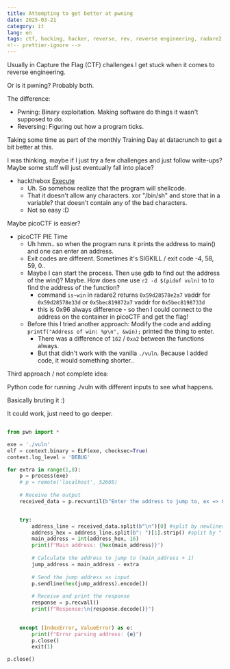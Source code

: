 ```yaml
---
title: Attempting to get better at pwning
date: 2025-03-21
category: it
lang: en
tags: ctf, hacking, hacker, reverse, rev, reverse engineering, radare2, r2
<!-- prettier-ignore -->
---
```


Usually in Capture the Flag (CTF) challenges I get stuck when it comes to reverse engineering.

Or is it pwning? Probably both.

The difference:

- Pwning: Binary exploitation. Making software do things it wasn't supposed to do.
- Reversing: Figuring out how a program ticks.

Taking some time as part of the monthly Training Day at datacrunch to get a bit better at this.

I was thinking, maybe if I just try a few challenges and just follow write-ups? Maybe some stuff will just eventually fall into place?

- hackthebox [Execute](https://github.com/jon-brandy/hackthebox/blob/main/Categories/Pwn/Execute/README.md)
  - Uh. So somehow realize that the program will shellcode.
  - That it doesn't allow any characters. xor "/bin/sh" and store that in a variable? that doesn't contain any of the bad characters.
  - Not so easy :D

Maybe picoCTF is easier?

- picoCTF PIE Time
  - Uh hmm.. so when the program runs it prints the address to main() and one can enter an address.
  - Exit codes are different. Sometimes it's SIGKILL / exit code -4, 58, 59, 0..
  - Maybe I can start the process. Then use gdb to find out the address of the win()? Maybe. How does one use `r2 -d $(pidof vuln)` to
    to find the address of the function?
    - command `is~win` in radare2 returns `0x59d28578e2a7` vaddr for `0x59d28578e33d` or `0x5bec819872a7` vaddr for `0x5bec8198733d`
    - this is 0x96 always difference - so then I could connect to the address on the container in picoCTF and get the flag!
  - Before this I tried another approach: Modify the code and adding `printf("Address of win: %p\n", &win);` printed the thing to enter.
    - There was a difference of `162` / `0xa2` between the functions always.
    - But that didn't work with the vanilla `./vuln`. Because I added code, it would something shorter..


Third approach / not complete idea:

Python code for running ./vuln with different inputs to see what happens. 

Basically bruting it :)

It could work, just need to go deeper.

```python

from pwn import *

exe = './vuln'
elf = context.binary = ELF(exe, checksec=True)
context.log_level = 'DEBUG'

for extra in range(1,8):
    p = process(exe)
    # p = remote('localhost', 52605)
    
    # Receive the output
    received_data = p.recvuntil(b"Enter the address to jump to, ex => 0x12345: ")


    try:
        address_line = received_data.split(b"\n")[0] #split by newlines, take first line
        address_hex = address_line.split(b": ")[1].strip() #split by ": ", take second part and remove whitespace.
        main_address = int(address_hex, 16)
        print(f"Main address: {hex(main_address)}")
    
        # Calculate the address to jump to (main_address + 1)
        jump_address = main_address - extra
    
        # Send the jump address as input
        p.sendline(hex(jump_address).encode())
    
        # Receive and print the response
        response = p.recvall()
        print(f"Response:\n{response.decode()}")

    
    except (IndexError, ValueError) as e:
        print(f"Error parsing address: {e}")
        p.close()
        exit(1)

p.close()


```
  

